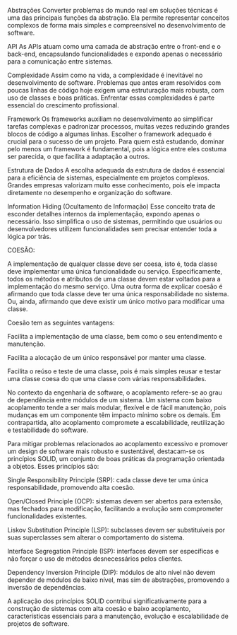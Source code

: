 
<!-- Aula 1 - 31/07 -->

Abstrações
Converter problemas do mundo real em soluções técnicas é uma das principais funções da abstração. Ela permite representar conceitos complexos de forma mais simples e compreensível no desenvolvimento de software.

API
As APIs atuam como uma camada de abstração entre o front-end e o back-end, encapsulando funcionalidades e expondo apenas o necessário para a comunicação entre sistemas.

Complexidade
Assim como na vida, a complexidade é inevitável no desenvolvimento de software. Problemas que antes eram resolvidos com poucas linhas de código hoje exigem uma estruturação mais robusta, com uso de classes e boas práticas. Enfrentar essas complexidades é parte essencial do crescimento profissional.

Framework
Os frameworks auxiliam no desenvolvimento ao simplificar tarefas complexas e padronizar processos, muitas vezes reduzindo grandes blocos de código a algumas linhas. Escolher o framework adequado é crucial para o sucesso de um projeto.
Para quem está estudando, dominar pelo menos um framework é fundamental, pois a lógica entre eles costuma ser parecida, o que facilita a adaptação a outros.

Estrutura de Dados
A escolha adequada da estrutura de dados é essencial para a eficiência de sistemas, especialmente em projetos complexos. Grandes empresas valorizam muito esse conhecimento, pois ele impacta diretamente no desempenho e organização do software.

Information Hiding (Ocultamento de Informação)
Esse conceito trata de esconder detalhes internos da implementação, expondo apenas o necessário. Isso simplifica o uso de sistemas, permitindo que usuários ou desenvolvedores utilizem funcionalidades sem precisar entender toda a lógica por trás.



<!-- Aula 2 - 04/08 -->

COESÃO:

A implementação de qualquer classe deve ser coesa, isto é, toda classe deve implementar uma única funcionalidade ou serviço. Especificamente, todos os métodos e atributos de uma classe devem estar voltados para a implementação do mesmo serviço. Uma outra forma de explicar coesão é afirmando que toda classe deve ter uma única responsabilidade no sistema. Ou, ainda, afirmando que deve existir um único motivo para modificar uma classe.

Coesão tem as seguintes vantagens:

Facilita a implementação de uma classe, bem como o seu entendimento e manutenção.

Facilita a alocação de um único responsável por manter uma classe.

Facilita o reúso e teste de uma classe, pois é mais simples reusar e testar uma classe coesa do que uma classe com várias responsabilidades.

No contexto da engenharia de software, o acoplamento refere-se ao grau de dependência entre módulos de um sistema. Um sistema com baixo acoplamento tende a ser mais modular, flexível e de fácil manutenção, pois mudanças em um componente têm impacto mínimo sobre os demais. Em contrapartida, alto acoplamento compromete a escalabilidade, reutilização e testabilidade do software.

Para mitigar problemas relacionados ao acoplamento excessivo e promover um design de software mais robusto e sustentável, destacam-se os princípios SOLID, um conjunto de boas práticas da programação orientada a objetos. Esses princípios são:

Single Responsibility Principle (SRP): cada classe deve ter uma única responsabilidade, promovendo alta coesão.

Open/Closed Principle (OCP): sistemas devem ser abertos para extensão, mas fechados para modificação, facilitando a evolução sem comprometer funcionalidades existentes.

Liskov Substitution Principle (LSP): subclasses devem ser substituíveis por suas superclasses sem alterar o comportamento do sistema.

Interface Segregation Principle (ISP): interfaces devem ser específicas e não forçar o uso de métodos desnecessários pelos clientes.

Dependency Inversion Principle (DIP): módulos de alto nível não devem depender de módulos de baixo nível, mas sim de abstrações, promovendo a inversão de dependências.

A aplicação dos princípios SOLID contribui significativamente para a construção de sistemas com alta coesão e baixo acoplamento, características essenciais para a manutenção, evolução e escalabilidade de projetos de software.

